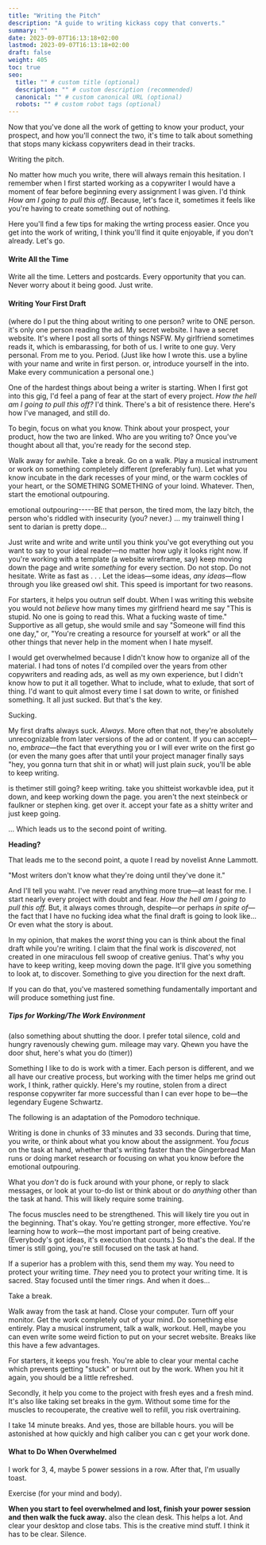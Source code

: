 ```yaml
---
title: "Writing the Pitch"
description: "A guide to writing kickass copy that converts."
summary: ""
date: 2023-09-07T16:13:18+02:00
lastmod: 2023-09-07T16:13:18+02:00
draft: false
weight: 405
toc: true
seo:
  title: "" # custom title (optional)
  description: "" # custom description (recommended)
  canonical: "" # custom canonical URL (optional)
  robots: "" # custom robot tags (optional)
---
```

Now that you've done all the work of getting to know your product, your prospect, and how you'll connect the two, it's time to talk about something that stops many kickass copywriters dead in their tracks.

Writing the pitch.

No matter how much you write, there will always remain this hesitation. I remember when I first started working as a copywriter I would have a moment of fear before beginning every assignment I was given. I'd think *How am I going to pull this off*. Because, let's face it, sometimes it feels like you're having to create something out of nothing.

Here you'll find a few tips for making the wrting process easier. Once you get into the work of writing, I think you'll find it quite enjoyable, if you don't already. Let's go.

#### Write All the Time

Write all the time. Letters and postcards. Every opportunity that you can. Never worry about it being good. Just write.

#### Writing Your First Draft

(where do I put the thing about writing to one person? write to ONE person. it's only one person reading the ad. My secret website. I have a secret website. It's where I post all sorts of things NSFW. My girlfriend sometimes reads it, which is embarassing, for both of us. I write to one guy. Very personal. From me to you. Period. (Just like how I wrote this. use a byline with your name and write in first person. or, introduce yourself in the into. Make every communication a personal one.)

One of the hardest things about being a writer is starting. When I first got into this gig, I'd feel a pang of fear at the start of every project. *How the hell am I going to pull this off?* I'd think. There's a bit of resistence there. Here's how I've managed, and still do.

To begin, focus on what you know. Think about your prospect, your product, how the two are linked. Who are you writing to? Once you've thought about all that, you're ready for the second step.

Walk away for awhile. Take a break. Go on a walk. Play a musical instrument or work on something completely different (preferably fun). Let what you know incubate in the dark recesses of your mind, or the warm cockles of your heart, or the SOMETHING SOMETHING of your loind. Whatever. Then, start the emotional outpouring.

emotional outpouring-----BE that person, the tired mom, the lazy bitch, the person who's riddled with insecurity (you? never.) ... my trainwell thing I sent to darian is pretty dope...

Just write and write and write until you think you've got everything out you want to say to your ideal reader&mdash;no matter how ugly it looks right now. If you're working with a template (a website wireframe, say) keep moving down the page and write *something* for every section. Do not stop. Do not hesitate. Write as fast as . . . Let the ideas&mdash;some ideas, *any ideas*&mdash;flow through you like greased owl shit. This speed is important for two reasons.

For starters, it helps you outrun self doubt. When I was writing this website you would not *believe* how many times my girlfriend heard me say "This is stupid. No one is going to read this. What a fucking waste of time." Supportive as all getup, she would smile and say "Someone will find this one day," or, "You're creating a resource for yourself at work" or all the other things that never help in the moment when I hate myself.

I would get overwhelmed because I didn't know how to organize all of the material. I had tons of notes I'd compiled over the years from other copywriters and reading ads, as well as my own experience, but I didn't know how to put it all together. What to include, what to exlude, that sort of thing. I'd want to quit almost every time I sat down to write, or finished something. It all just sucked. But that's the key.

Sucking.

My first drafts always suck. *Always*. More often that not, they're absolutely unrecognizable from later versions of the ad or content. If you can accept&mdash;no, *embrace*&mdash;the fact that everything you or I will ever write on the first go (or even the many goes after that until your project manager finally says "hey, you gonna turn that shit in or what) will just plain *suck*, you'll be able to keep writing.

is thetimer still going? keep writing. take you shitteist workavble idea, put it down, and keep working down the page. you aren't the next steinbeck or faulkner or stephen king. get over it. accept your fate as a shitty writer and just keep going.

... Which leads us to the second point of writing.

**Heading?**

That leads me to the second point, a quote I read by novelist Anne Lammott.

"Most writers don't know what they're doing until they've done it."

And I'll tell you waht. I've never read anything more true&mdash;at least for me. I start nearly every project with doubt and fear. *How the hell am I going to pull this off.* But, it always comes through, despite&mdash;or perhaps *in spite of*&mdash;the fact that I have no fucking idea what the final draft is going to look like... Or even what the story is about.

In my opinion, that makes the *worst* thing you can is think about the final draft while you're writing. I claim that the final work is *discovered*, not created in one miraculous fell swoop of creative genius. That's why you have to keep writing, keep moving down the page. It'll give you something to look at, to discover. Something to give you direction for the next draft.

If you can do that, you've mastered something fundamentally important and will produce something just fine.

##### Tips for Working/The Work Environment

(also something about shutting the door. I prefer total silence, cold and hungry ravenously chewing gum. mileage may vary. Qhewn you have the door shut, here's what you do (timer))

Something I like to do is work with a timer. Each person is different, and we all have our creative process, but working with the timer helps me grind out work, I think, rather quickly. Here's my routine, stolen from a direct response copywriter far more successful than I can ever hope to be&mdash;the legendary Eugene Schwartz.

The following is an adaptation of the Pomodoro technique.

Writing is done in chunks of 33 minutes and 33 seconds. During that time, you write, or think about what you know about the assignment. You *focus* on the task at hand, whether that's writing faster than the Gingerbread Man runs or doing market research or focusing on what you know before the emotional outpouring.

What you *don't* do is fuck around with your phone, or reply to slack messages, or look at your to-do list or think about or do *anything* other than the task at hand. This will likely require some training.

The focus muscles need to be strengthened. This will likely tire you out in the beginning. That's okay. You're getting stronger, more effective. You're learning how to *work*&mdash;the most important part of being creative. (Everybody's got ideas, it's execution that counts.) So that's the deal. If the timer is still going, you're still focused on the task at hand.

If a superior has a problem with this, send them my way. You need to protect your writing time. *They* need you to protect your writing time. It is sacred. Stay focused until the timer rings. And when it does...

Take a break.

Walk away from the task at hand. Close your computer. Turn off your monitor. Get the work completely out of your mind. Do something else entirely. Play a musical instrument, talk a walk, workout. Hell, maybe you can even write some weird fiction to put on your secret website. Breaks like this have a few advantages.

For starters, it keeps you fresh. You're able to clear your mental cache which prevents getting "stuck" or burnt out by the work. When you hit it again, you should be a little refreshed.

Secondly, it help you come to the project with fresh eyes and a fresh mind. It's also like taking set breaks in the gym. Without some time for the muscles to recouperate, the creative well to refill, you risk overtraining.

I take 14 minute breaks. And yes, those are billable hours. you will be astonished at how quickly and high caliber you can c get your work done.

#### What to Do When Overwhelmed

I work for 3, 4, maybe 5 power sessions in a row. After that, I'm usually toast.

Exercise (for your mind and body).

**When you start to feel overwhelmed and lost, finish your power session and then walk the fuck away.** also the clean desk. This helps a lot. And clear your desktop and close tabs. This is the creative mind stuff. I think it has to be clear. Silence.
